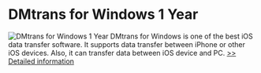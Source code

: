 # DMtrans for Windows 1 Year
![DMtrans for Windows 1 Year](https://mycommerce.akamaized.net/api/pimages/P300993515/BIG/300993515.PNG)
DMtrans for Windows is one of the best iOS data transfer software. It supports data transfer between iPhone or other iOS devices. Also, it can transfer data between iOS device and PC.
[>> Detailed information](https://secure.shareit.com/shareit/product.html?productid=300993515&affiliateid=200057808)